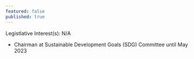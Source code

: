 ```yaml
---
featured: false
published: true
---
```

Legistlative Interest(s): N/A

* Chairman at Sustainable Development Goals (SDG) Committee until May 2023
